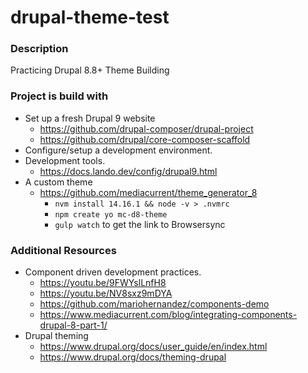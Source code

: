 # drupal-theme-test
### Description
Practicing Drupal 8.8+ Theme Building

### Project is build with
- Set up a fresh Drupal 9 website
  * https://github.com/drupal-composer/drupal-project
  * https://github.com/drupal/core-composer-scaffold
- Configure/setup a development environment.
- Development tools.
  * https://docs.lando.dev/config/drupal9.html
- A custom theme
  * https://github.com/mediacurrent/theme_generator_8
    * `nvm install 14.16.1 && node -v > .nvmrc`
    * `npm create yo mc-d8-theme`
    * `gulp watch` to get the link to Browsersync


### Additional Resources
- Component driven development practices.
  * https://youtu.be/9FWYslLnfH8
  * https://youtu.be/NV8sxz9mDYA
  * https://github.com/mariohernandez/components-demo
  * https://www.mediacurrent.com/blog/integrating-components-drupal-8-part-1/
- Drupal theming
  * https://www.drupal.org/docs/user_guide/en/index.html
  * https://www.drupal.org/docs/theming-drupal
